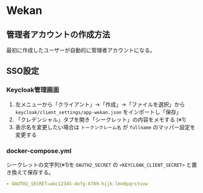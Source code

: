 # Wekan

## 管理者アカウントの作成方法

最初に作成したユーザーが自動的に管理者アカウントになる。

## SSO設定

### Keycloak管理画面

1. 左メニューから「クライアント」→「作成」→「ファイルを選択」から `keycloak/client_settings/app-wekan.json` をインポートし「保存」
2. 「クレデンシャル」タブを開き「シークレット」の内容をメモする (※1)
3. 表示名を変更したい場合は `トークンクレーム名` が `fullname` のマッパー設定を変更する

### docker-compose.yml

シークレットの文字列(※1)を `OAUTH2_SECRET` の `<KEYCLOAK_CLIENT_SECRET>` と置き換えて保存する。

```yaml
- OAUTH2_SECRET=abc12345-defg-6789-hijk-lmn0pqrstuvw
```
